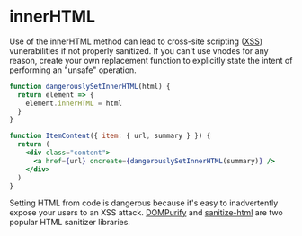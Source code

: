 # innerHTML

Use of the innerHTML method can lead to cross-site scripting ([XSS](https://en.wikipedia.org/wiki/Cross-site_scripting)) vunerabilities if not properly sanitized. If you can't use vnodes for any reason, create your own replacement function to explicitly state the intent of performing an "unsafe" operation.

```jsx
function dangerouslySetInnerHTML(html) {
  return element => {
    element.innerHTML = html
  }
}

function ItemContent({ item: { url, summary } }) {
  return (
    <div class="content">
      <a href={url} oncreate={dangerouslySetInnerHTML(summary)} />
    </div>
  )
}
```

Setting HTML from code is dangerous because it's easy to inadvertently expose your users to an XSS attack. [DOMPurify](https://github.com/cure53/DOMPurify) and [sanitize-html](https://github.com/punkave/sanitize-html) are two popular HTML sanitizer libraries.
